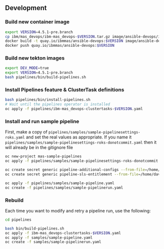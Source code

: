 ## Development


### Build new container image
```bash
export VERSION=4.5.1-pre.branch
cp ibm/mas_devops/ibm-mas_devops-$VERSION.tar.gz image/ansible-devops/ibm-mas_devops.tar.gz
docker build -t quay.io/ibmmas/ansible-devops:$VERSION image/ansible-devops
docker push quay.io/ibmmas/ansible-devops:$VERSION
```


### Build new tekton images
```bash
export DEV_MODE=true
export VERSION=4.5.1-pre.branch
bash pipelines/bin/build-pipelines.sh
```

### Install Pipelines feature & ClusterTask definitions
```bash
bash pipelines/bin/install-pipelines.sh
# Wait until the pipelines operator is installed
oc apply -f pipelines/ibm-mas_devops-clustertasks-$VERSION.yaml
```

### Install and run sample pipeline
First, make a copy of `pipelines/samples/sample-pipelinesettings-roks.yaml` and set the real values as appropriate.  If you name it `pipelines/samples/sample-pipelinesettings-roks-donotcommit.yaml` then it will already be in the gitignore file

```bash
oc new-project mas-sample-pipelines
oc apply -f pipelines/samples/sample-pipelinesettings-roks-donotcommit.yaml

oc create secret generic pipeline-additional-configs --from-file=/home/david/masconfig/workspace_masdev.yaml
oc create secret generic pipeline-sls-entitlement --from-file=/home/david/masconfig/entitlement.lic

oc apply -f pipelines/samples/sample-pipeline.yaml
oc create -f pipelines/samples/sample-pipelinerun.yaml
```


### Rebuild
Each time you want to modify and retry a pipeline run, use the following:

```bash
cd pipelines

bash bin/build-pipelines.sh
oc apply -f ibm-mas_devops-clustertasks-$VERSION.yaml
oc apply -f samples/sample-pipeline.yaml
oc create -f samples/sample-pipelinerun.yaml
```